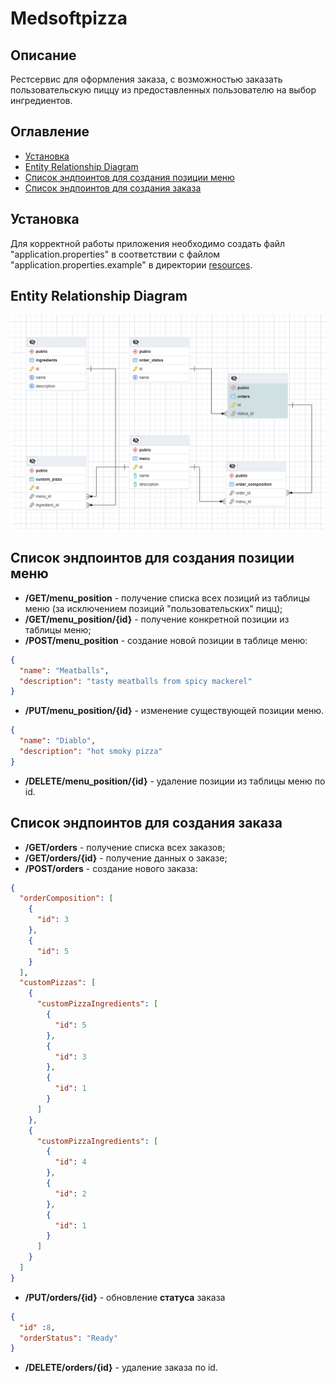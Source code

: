 # Medsoftpizza

## Описание

Рестсервис для оформления заказа, с возможностью заказать пользовательскую пиццу из предоставленных пользователю на выбор ингредиентов.

## Оглавление

- [Установка](#installation)
- [Entity Relationship Diagram](#erd)
- [Список эндпоинтов для создания позиции меню](#usagemenu)
- [Список эндпоинтов для создания заказа](#usageorder)

##  Установка
Для корректной работы приложения необходимо создать файл "application.properties" в соответствии с файлом "application.properties.example" в директории [resources](src/main/resources/).
## Entity Relationship Diagram
![ERD diagram](assets/images/Schemas.PNG)

## Список эндпоинтов для создания позиции меню
* **/GET/menu_position** - получение списка всех позиций из таблицы меню (за исключением позиций "пользовательских" пицц);
* **/GET/menu_position/{id}** - получение конкретной позиции из таблицы меню;
* **/POST/menu_position** - создание новой позиции в таблице меню:

```json
{
  "name": "Meatballs",
  "description": "tasty meatballs from spicy mackerel"
}
```
* **/PUT/menu_position/{id}** - изменение существующей позиции меню.

```json
{
  "name": "Diablo",
  "description": "hot smoky pizza"
}
```
* **/DELETE/menu_position/{id}** - удаление позиции из таблицы меню по id.

## Список эндпоинтов для создания заказа
* **/GET/orders** - получение списка всех заказов;
* **/GET/orders/{id}** - получение данных о заказе;
* **/POST/orders** - создание нового заказа:

```json
{
  "orderComposition": [
    {
      "id": 3
    },
    {
      "id": 5
    }
  ],
  "customPizzas": [
    {
      "customPizzaIngredients": [
        {
          "id": 5
        },
        {
          "id": 3
        },
        {
          "id": 1
        }
      ]
    },
    {
      "customPizzaIngredients": [
        {
          "id": 4
        },
        {
          "id": 2
        },
        {
          "id": 1
        }
      ]
    }
  ]
}
```
* **/PUT/orders/{id}** - обновление <strong>статуса</strong> заказа

```json
{
  "id" :8,
  "orderStatus": "Ready"
}
```
* **/DELETE/orders/{id}** - удаление заказа по id.

